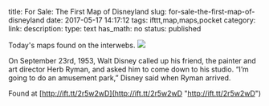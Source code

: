title: For Sale: The First Map of Disneyland
slug: for-sale-the-first-map-of-disneyland
date: 2017-05-17 14:17:12
tags: ifttt,map,maps,pocket
category: 
link: 
description: 
type: text
has_math: no
status: published

Today's maps found on the interwebs. ![](/wp-content/uploads/2017/05/disneyland-map.jpg)  
  

On September 23rd, 1953, Walt Disney called up his friend, the painter and art director Herb Ryman, and asked him to come down to his studio. “I’m going to do an amusement park,” Disney said when Ryman arrived.  
  

Found at [http://ift.tt/2r5w2wD](http://ift.tt/2r5w2wD "http://ift.tt/2r5w2wD")



